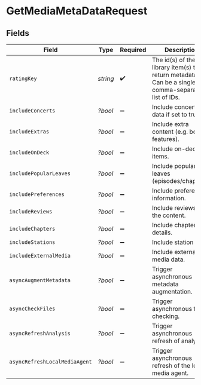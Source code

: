 # GetMediaMetaDataRequest


## Fields

| Field                                                                                                       | Type                                                                                                        | Required                                                                                                    | Description                                                                                                 | Example                                                                                                     |
| ----------------------------------------------------------------------------------------------------------- | ----------------------------------------------------------------------------------------------------------- | ----------------------------------------------------------------------------------------------------------- | ----------------------------------------------------------------------------------------------------------- | ----------------------------------------------------------------------------------------------------------- |
| `ratingKey`                                                                                                 | *string*                                                                                                    | :heavy_check_mark:                                                                                          | The id(s) of the library item(s) to return metadata for. Can be a single ID or comma-separated list of IDs. | 21119,21617                                                                                                 |
| `includeConcerts`                                                                                           | *?bool*                                                                                                     | :heavy_minus_sign:                                                                                          | Include concerts data if set to true.                                                                       | true                                                                                                        |
| `includeExtras`                                                                                             | *?bool*                                                                                                     | :heavy_minus_sign:                                                                                          | Include extra content (e.g. bonus features).                                                                | true                                                                                                        |
| `includeOnDeck`                                                                                             | *?bool*                                                                                                     | :heavy_minus_sign:                                                                                          | Include on-deck items.                                                                                      | true                                                                                                        |
| `includePopularLeaves`                                                                                      | *?bool*                                                                                                     | :heavy_minus_sign:                                                                                          | Include popular leaves (episodes/chapters).                                                                 | true                                                                                                        |
| `includePreferences`                                                                                        | *?bool*                                                                                                     | :heavy_minus_sign:                                                                                          | Include preferences information.                                                                            | true                                                                                                        |
| `includeReviews`                                                                                            | *?bool*                                                                                                     | :heavy_minus_sign:                                                                                          | Include reviews for the content.                                                                            | true                                                                                                        |
| `includeChapters`                                                                                           | *?bool*                                                                                                     | :heavy_minus_sign:                                                                                          | Include chapter details.                                                                                    | true                                                                                                        |
| `includeStations`                                                                                           | *?bool*                                                                                                     | :heavy_minus_sign:                                                                                          | Include station data.                                                                                       | true                                                                                                        |
| `includeExternalMedia`                                                                                      | *?bool*                                                                                                     | :heavy_minus_sign:                                                                                          | Include external media data.                                                                                | true                                                                                                        |
| `asyncAugmentMetadata`                                                                                      | *?bool*                                                                                                     | :heavy_minus_sign:                                                                                          | Trigger asynchronous metadata augmentation.                                                                 | true                                                                                                        |
| `asyncCheckFiles`                                                                                           | *?bool*                                                                                                     | :heavy_minus_sign:                                                                                          | Trigger asynchronous file checking.                                                                         | true                                                                                                        |
| `asyncRefreshAnalysis`                                                                                      | *?bool*                                                                                                     | :heavy_minus_sign:                                                                                          | Trigger asynchronous refresh of analysis.                                                                   | true                                                                                                        |
| `asyncRefreshLocalMediaAgent`                                                                               | *?bool*                                                                                                     | :heavy_minus_sign:                                                                                          | Trigger asynchronous refresh of the local media agent.                                                      | true                                                                                                        |